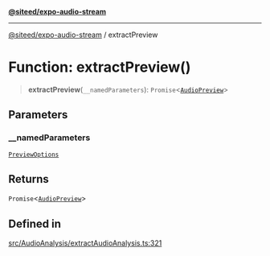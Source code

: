[**@siteed/expo-audio-stream**](../README.md)

***

[@siteed/expo-audio-stream](../README.md) / extractPreview

# Function: extractPreview()

> **extractPreview**(`__namedParameters`): `Promise`\<[`AudioPreview`](../interfaces/AudioPreview.md)\>

## Parameters

### \_\_namedParameters

[`PreviewOptions`](../interfaces/PreviewOptions.md)

## Returns

`Promise`\<[`AudioPreview`](../interfaces/AudioPreview.md)\>

## Defined in

[src/AudioAnalysis/extractAudioAnalysis.ts:321](https://github.com/deeeed/expo-audio-stream/blob/9c6449d8edbf8895b3e36e4e30302d7cf8839d2c/packages/expo-audio-stream/src/AudioAnalysis/extractAudioAnalysis.ts#L321)
